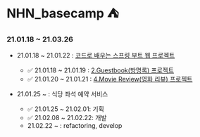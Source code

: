 # NHN_basecamp :tent:

### 21.01.18 ~ 21.03.26

- 21.01.18 ~ 21.01.22 : [코드로 배우는 스프링 부트 웹 프로젝트](https://github.com/samuel950523/NHN_basecamp/tree/master/SpringBootWithCode)
  - :white_check_mark: 21.01.18 ~ 21.01.19 : [2.Guestbook(방명록) 프로젝트](https://github.com/samuel950523/NHN_basecamp/tree/master/SpringBootWithCode/2.guestbook) 
  - :white_check_mark: 21.01.20 ~ 21.01.21 : [4.Movie Review(영화 리뷰) 프로젝트](https://github.com/samuel950523/NHN_basecamp/tree/master/SpringBootWithCode/4.MovieReview)

- 21.01.25 ~ : 식당 좌석 예약 서비스
  - :white_check_mark: 21.01.25 ~ 21.02.01: 기획
  - :white_check_mark: 21.02.08 ~ 21.02.22: 개발
  - 21.02.22 ~ : refactoring, develop

